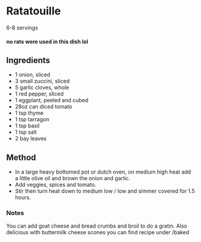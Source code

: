 # Ratatouille

6-8 servings

#### no rats were used in this dish lol 

## Ingredients

* 1 onion, sliced
* 3 small zuccini, sliced
* 5 garlic cloves, whole
* 1 red pepper, sliced
* 1 eggplant, peeled and cubed
* 28oz can diced tomato
* 1 tsp thyme
* 1 tsp tarragon
* 1 tsp basil
* 1 tsp salt
* 2 bay leaves

## Method

- In a large heavy bottomed pot or dutch oven, on medium high heat add a little olive oil and brown the onion and garlic.
- Add veggies, spices and tomato.
- Stir then turn heat down to medium low / low and simmer covered for 1.5 hours.

### Notes

You can add goat cheese and bread crumbs and broil to do a gratin.
Also delicious with buttermilk cheese scones you can find recipe under /baked
